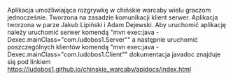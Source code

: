 Aplikacja umożliwiająca rozgrywkę w chińskie warcaby wielu graczom jednocześnie. Tworzona na zasadzie komunikacji klient serwer.
Aplikacja tworzona w parze Jakub Lipiński i Adam Dejewski.
Aby uruchomić aplikację należy uruchomić serwer komendą "mvn exec:java -Dexec.mainClass="com.ludobos1.Server"" a następnie uruchomić poszczególnych klientów komendą "mvn exec:java -Dexec.mainClass="com.ludobos1.Client""
dokumentacja javadoc znajduje się pod linkiem https://ludobos1.github.io/chinskie_warcaby/apidocs/index.html
